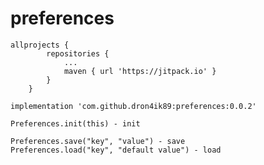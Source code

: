 # preferences

```
allprojects {
		repositories {
			...
			maven { url 'https://jitpack.io' }
		}
	}
```

```
implementation 'com.github.dron4ik89:preferences:0.0.2'
```

```
Preferences.init(this) - init
```

```
Preferences.save("key", "value") - save
Preferences.load("key", "default value") - load
```
